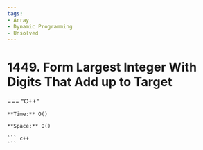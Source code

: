 ```yaml
---
tags:
- Array
- Dynamic Programming
- Unsolved
---
```



# 1449. Form Largest Integer With Digits That Add up to Target

=== "C++"

    **Time:** O()

    **Space:** O()

    ``` c++
    ```